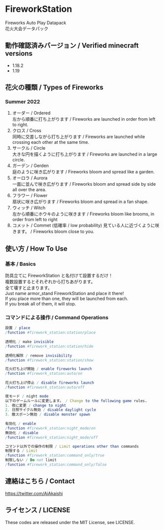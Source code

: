 # FireworkStation

Fireworks Auto Play Datapack  
花火大会データパック

## 動作確認済みバージョン / Verified minecraft versions

- 1.18.2
- 1.19

## 花火の種類 / Types of Fireworks

### Summer 2022

1. オーダー / Ordered  
  左から順番に打ち上がります / Fireworks are launched in order from left to right.
2. クロス / Cross  
  同時に交差しながら打ち上がります / Fireworks are launched while crossing each other at the same time.
3. サークル / Circle  
  大きな円を描くように打ち上がります / Fireworks are launched in a large circle.
4. ガーデン / Gerden  
  庭のように咲き広がります / Fireworks bloom and spread like a garden.
5. オーロラ / Aurora  
  一面に並んで咲き広がります / Fireworks bloom and spread side by side all over the area.
6. フラワー / Flower  
  扇状に咲き広がります / Fireworks bloom and spread in a fan shape.
7. ウィッチ / Witch  
  左から順番にホウキのように咲きます / Fireworks bloom like brooms, in order from left to right
8. コメット / Commet (低確率 / low probability)
  見ている人に近づくように咲きます。 / Fireworks bloom close to you.

## 使い方 / How To Use

### 基本 / Basics

防具立てに FireworkStation と名付けて設置するだけ！  
複数設置するとそれぞれから打ちあがります。  
全て壊すと止まります。  
Just name armor_stand FireworkStation and place it there!  
If you place more than one, they will be launched from each.  
If you break all of them, it will stop.

### コマンドによる操作 / Command Operations

```nim
設置 / place  
/function #firework_station:station/place  
  
透明化 / make invisible  
/function #firework_station:station/hide  
  
透明化解除 / remove invisibility  
/function #firework_station:station/show
```

```nim
花火打ち上げ開始 / enable fireworks launch  
/function #firework_station:auto/on  
  
花火打ち上げ停止 / disable fireworks launch  
/function #firework_station:auto/off
```

```nim
夜モード / night mode  
以下のゲームルールに変更します。 / Change to the following game rules.  
1. 夜に変更 / change to night  
2. 日照サイクル無効 / disable daylight cycle  
3. 敵スポーン無効 / disable monster spawn  
  
有効化 / enable  
/function #firework_station:night_mode/on  
無効化 / disable  
/function #firework_station:night_mode/off
```

```nim
コマンド以外での操作の制限 / Limit operations other than commands
制限する / Limit
/function #firework_station:command_only/true
制限しない / Do not limit
/function #firework_station:command_only/false
```

## 連絡はこちら / Contact

<https://twitter.com/AiAkaishi>

## ライセンス / LICENSE

These codes are released under the MIT License, see LICENSE.
